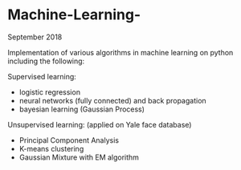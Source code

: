 # Machine-Learning-
September 2018

Implementation of various algorithms in machine learning on python including the following:

Supervised learning:
- logistic regression
- neural networks (fully connected) and back propagation
- bayesian learning (Gaussian Process)

Unsupervised learning: 
(applied on Yale face database)
- Principal Component Analysis
- K-means clustering
- Gaussian Mixture with EM algorithm
